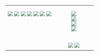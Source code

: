 <table width="100%">
<tr>
  <!-- Left: Terminal Intro -->
  <td width="55%" valign="top">
    
<p align="left">

  <!-- Hello World (centered) -->
  <img src="https://readme-typing-svg.demolab.com?font=VT323o&pause=30000&center=true&color=00FF80&width=649&lines=%3E+Hello_World!" />
  

  <!-- identity Section -->
  <img src="https://readme-typing-svg.demolab.com?font=VT323o&pause=13000&color=00FF80&width=747&lines=%3E+identity" />
  <img src="https://readme-typing-svg.demolab.com?font=VT323o&pause=3000&color=00FF80&width=747&lines=Aditya+Yadav" />

  <!-- essence Section -->
  <img src="https://readme-typing-svg.demolab.com?font=VT323o&pause=14000&color=00FF80&width=747&lines=%3E+who_am_i" />
  <img src="https://readme-typing-svg.demolab.com?font=VT323o&pause=500&color=00FF80&width=747&lines=Electrical+Engineer+%3B+Builder+%3B+Self-Taught+Programmer%3B+Curiosity+%3E+Currency%3B+Old+%2B+New+Tech+Explorer%3B+Code+is+Peace" />

  <img src="https://readme-typing-svg.demolab.com?font=VT323o&pause=15000&color=00FF80&width=747&lines=%3E+const_learning" />
  <img src="https://readme-typing-svg.demolab.com?font=VT323o&pause=250&color=00FF80&width=747&lines=true+%E2%96%8D" />

</p>
  </td>

<!-- Right: Social + Stats -->
<td width="100%" valign="top" align="center">

<p align="center">
  <!-- Social Links - Matrix Style -->
  <a href="https://github.com/Adityeah18?tab=repositories" target="_blank">
    <img src="https://img.shields.io/badge/Repositories-000000?style=flat&logo=github&logoColor=00FF80" />
  </a>
  <br />
  <a href="https://www.linkedin.com/in/aditya-yadav-77061a33a/" target="_blank">
    <img src="https://img.shields.io/badge/LinkedIn-000000?style=flat&logo=linkedin&logoColor=00FF80" />
    
  </a>
  <br />
  <a href="https://www.youtube.com/@Aypy27" target="_blank">
    <img src="https://img.shields.io/badge/YouTube-000000?style=flat&logo=youtube&logoColor=00FF80" />
  </a>
  <br />
  <a href="mailto:yadav.aditya595@gmail.com" target="_blank">
    <img src="https://img.shields.io/badge/Gmail-000000?style=flat&logo=gmail&logoColor=00FF80" />
  </a>
</p>

<br />
<!-- GitHub stats-->
<img src="https://github-readme-stats.vercel.app/api?username=Adityeah18&show_icons=true&hide=prs,issues,contribs&title_color=00FF80&text_color=00FF80&icon_color=00FF80&bg_color=00000000&hide_border=true" />
<!-- GitHub Followers -->
<img src="https://img.shields.io/github/followers/Adityeah18?style=flat-square&label=Followers&color=00000000&logo=github&logoColor=00FF80&labelColor=000000" />










</td>
</table>
